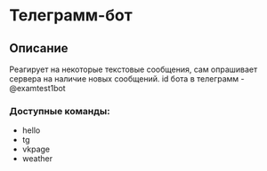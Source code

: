 # Телеграмм-бот
## Описание
Реагирует на некоторые текстовые сообщения, сам опрашивает сервера на наличие новых сообщений.
id бота в телеграмм - @examtest1bot
### Доступные команды:
* hello
* tg
* vkpage
* weather
